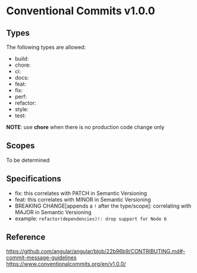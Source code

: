 # Conventional Commits v1.0.0

## Types

The following types are allowed:

- build:
- chore:
- ci:
- docs:
- feat:
- fix:
- perf:
- refactor:
- style:
- test:

**NOTE**: use **chore** when there is no production code change only

## Scopes

To be determined

## Specifications

- fix: this correlates with PATCH in Semantic Versioning
- feat: this correlates with MINOR in Semantic Versioning
- BREAKING CHANGE[appends a `!` after the type/scope]: correlating with MAJOR in Semantic Versioning
- example: `refactor(dependencies)!: drop support for Node 6`

## Reference

https://github.com/angular/angular/blob/22b96b9/CONTRIBUTING.md#-commit-message-guidelines
https://www.conventionalcommits.org/en/v1.0.0/
